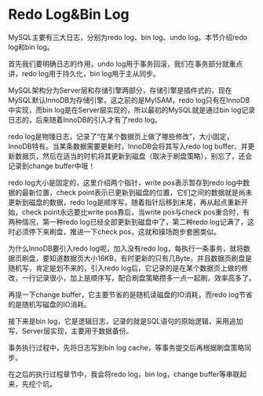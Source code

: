 # Redo Log\&Bin Log

MySQL主要有三大日志，分别为redo log、bin log、undo log。本节介绍redo log和bin log。

首先我们要明确日志的作用，undo log用于事务回滚，我们在事务部分就重点讲，redo log用于持久化，bin log用于主从同步。

MySQL架构分为Server层和存储引擎两部分，存储引擎是插件式的，现在MySQL默认InnoDB为存储引擎，这之前的是MyISAM，redo log只有在InnoDB中实现，而bin log是在Server层实现的，所以最初的MySQL就是通过bin log记录日志的，后来随着InnoDB的引入才有了redo log。

redo log是物理日志，记录了“在某个数据页上做了哪些修改”，大小固定，InnoDB特有。当某条数据需要更新时，InnoDB会将其写入redo log buffer，并更新数据页，然后在适当的时机将其更新到磁盘（取决于刷盘策略），别忘了，还会记录到change buffer中哦！

redo log大小是固定的，这里介绍两个指针，write pos表示暂存到redo log中数据的最新位置，check point表示已更新到磁盘的位置，它们之间的数据就是尚未更新到磁盘的数据，redo log是顺序写，随着指针后移到末尾，再从起点重新开始，check point永远要比write pos靠后，当write pos与check pos重合时，有两种情况，第一种redo log已经全部更新到磁盘中了，第二种redo log记满了，这时必须停下来刷盘，推进一下check pos，这就和操场跑步套圈类似。

为什么InnoDB要引入redo log呢，加入没有redo log，每执行一条事务，就将数据页刷盘，要知道数据页大小16KB，有时更新的只有几Byte，并且数据页刷盘是随机写，肯定是划不来的，引入redo log后，它记录的是在某个数据页上做的修改，一行记录很小，加上是顺序写，配合刷盘策略攒多一点一起刷，效率高多了。

再提一下change buffer，它主要节省的是随机读磁盘的IO消耗，而redo log节省的是随机写磁盘的IO消耗。

接下来是bin log，它是逻辑日志，记录的就是SQL语句的原始逻辑，采用追加写，Server层实现，主要用于数据备份。

事务执行过程中，先将日志写到bin log cache，等事务提交后再根据刷盘策略同步。

在之后的执行过程章节中，我会将redo log，bin log，change buffer等串联起来，先挖个坑。
